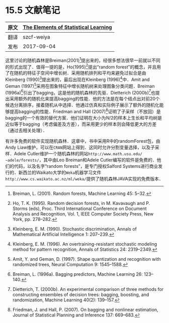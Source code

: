 # 15.5 文献笔记

| 原文   | [The Elements of Statistical Learning](https://esl.hohoweiya.xyz/book/The%20Elements%20of%20Statistical%20Learning.pdf) |
| ---- | ---------------------------------------- |
| 翻译   | szcf-weiya                               |
| 发布 | 2017-09-04 |

这里讨论的随机森林是Breiman(2001)[^1]提出来的，经很多想法很早一前就以不同的形式出现了．值得一提的是，Ho(1995)[^2]提出“random forest”的概念，并且用了在随机的特征子空间中增长树．采用随机排列和平均来避免过拟合是由Kleinberg (1990)[^3]提出来的，最后出现在Kleinberg (1996)[^4]中．Amit and Geman (1997)[^5]采用在图象特征中增长随机树来处理图象分类问题．Breiman (1996a)[^6]引出了bagging，这是他的随机森林的先驱．Dietterich (2000b)[^7]也提出采用额外的随机化来提高bagging的性能．他的方法是在每个结点出对前20个候选分离排序，接着随机从中选择．他通过仿真和实际例子展示了额外的随机化能够提高bagging的性能．Friedman and Hall (2007)[^8]证明了子采样（不放回）是bagging的一个有效的替代方案．他们证明在大小为$N/2$的样本上生长和平均树是近似等于bagging（考虑偏差及方差），而采用更少的样本则会降低更大的方差（通过去相关处理）．

有许多免费的软件实现随机森林．这章中，书中采用R中的randomForest包，由Andy Liaw维护，可以在`CRAN`网站上得到．这同时允许分割变量选择，以及子采样．Adele Cutler维护一个随机森林的网站`http://www.math.usu.edu/∼adele/forests/`，其中由Leo Breiman和Adele Cutler编写的软件是免费的．他们的代码，以及名字“random forests”，是专门授权Salford Systems进行商业发行的．新西兰的Waikato大学的`Weka`机器学习文件`http://www.cs.waikato.ac.nz/ml/weka/`提供了随机森林JAVA实现的免费版本．

[^1]: Breiman, L. (2001). Random forests, Machine Learning 45: 5–32.
[^2]: Ho, T. K. (1995). Random decision forests, in M. Kavavaugh and P. Storms (eds), Proc. Third International Conference on Document Analysis and Recognition, Vol. 1, IEEE Computer Society Press, New York, pp. 278–282.
[^3]: Kleinberg, E. M. (1990). Stochastic discrimination, Annals of Mathematical Artificial Intelligence 1: 207–239.
[^4]: Kleinberg, E. M. (1996). An overtraining-resistant stochastic modeling method for pattern recognition, Annals of Statistics 24: 2319–2349.
[^5]: Amit, Y. and Geman, D. (1997). Shape quantization and recognition with randomized trees, Neural Computation 9: 1545–1588.
[^6]: Breiman, L. (1996a). Bagging predictors, Machine Learning 26: 123–140.
[^7]: Dietterich, T. (2000b). An experimental comparison of three methods for constructing ensembles of decision trees: bagging, boosting, and randomization, Machine Learning 40(2): 139–157.
[^8]: Friedman, J. and Hall, P. (2007). On bagging and nonlinear estimation, Journal of Statistical Planning and Inference 137: 669–683.
